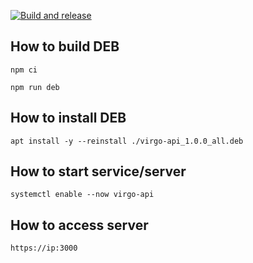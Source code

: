 [![Build and release](https://github.com/univrs-cloud/virgo-api/actions/workflows/build-and-release.yml/badge.svg)](https://github.com/univrs-cloud/virgo-api/actions/workflows/build-and-release.yml)

How to build DEB
---
`npm ci`

`npm run deb`


How to install DEB
---
`apt install -y --reinstall ./virgo-api_1.0.0_all.deb`


How to start service/server
---
`systemctl enable --now virgo-api`


How to access server
---
`https://ip:3000`
